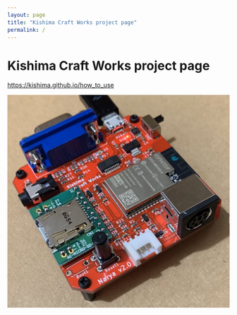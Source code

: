 ```yaml
---
layout: page
title: "Kishima Craft Works project page"
permalink: /
---
```


# Kishima Craft Works project page

https://kishima.github.io/how_to_use



<img src="images/Narya2.0.jpg" alt="test">
